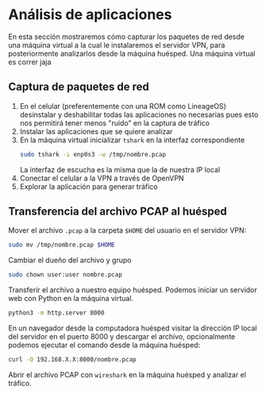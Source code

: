 # Análisis de aplicaciones

En esta sección mostraremos cómo capturar los paquetes de red desde una máquina virtual a la cual le instalaremos el servidor VPN, para posteriormente analizarlos desde la máquina huésped. Una máquina virtual es correr jaja

## Captura de paquetes de red

1. En el celular (preferentemente con una ROM como LineageOS) desinstalar y deshabilitar todas las aplicaciones no necesarias pues esto nos permitirá tener menos "ruido" en la captura de tráfico
2. Instalar las aplicaciones que se quiere analizar
3. En la máquina virtual inicializar `tshark` en la interfaz correspondiente
   ```bash
   sudo tshark -i enp0s3 -w /tmp/nombre.pcap
   ```
   La interfaz de escucha es la misma que la de nuestra IP local
4. Conectar el celular a la VPN a través de OpenVPN
5. Explorar la aplicación para generar tráfico

## Transferencia del archivo PCAP al huésped

Mover el archivo `.pcap` a la carpeta `$HOME` del usuario en el servidor VPN:

```bash
sudo mv /tmp/nombre.pcap $HOME
```

Cambiar el dueño del archivo y grupo

```bash
sudo chown user:user nombre.pcap
```

Transferir el archivo a nuestro equipo huésped. Podemos iniciar un servidor web con Python en la máquina virtual.

```bash
python3 -m http.server 8000
```

En un navegador desde la computadora huésped visitar la dirección IP local del servidor en el puerto 8000 y descargar el archivo, opcionalmente podemos ejecutar el comando desde la máquina huésped:

```bash
curl -O 192.168.X.X:8000/nombre.pcap
```

Abrir el archivo PCAP con `wireshark` en la máquina huésped y analizar el tráfico.
